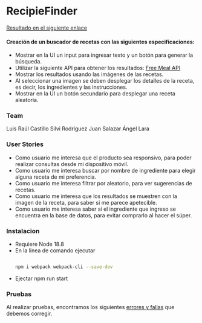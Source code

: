 
# RecipieFinder

[Resultado en el siguiente enlace](https://delightful-conkies-300c27.netlify.app/)

#### Creación de un buscador de recetas con las siguientes especificaciones:

* Mostrar en la UI un input para ingresar texto y un botón para generar la búsqueda.
* Utilizar la siguiente API para obtener los resultados: [Free Meal API](https://www.themealdb.com/api.php)
* Mostrar los resultados usando las imágenes de las recetas.
* Al seleccionar una imagen se deben desplegar los detalles de la receta, es decir, los ingredientes y las instrucciones.
* Mostrar en la UI un botón secundario para desplegar una receta aleatoria.


### Team

Luis Raúl Castillo
Silvi Rodríguez
Juan Salazar
Ángel Lara


### User Stories
* Como usuario me interesa que el producto sea responsivo, para poder realizar consultas desde mi dispositivo móvil.
* Como usuario me interesa buscar por nombre de ingrediente para elegir alguna receta de mi preferencia.
* Como usuario me interesa filtrar por aleatorio, para ver sugerencias de recetas.
* Como usuario me interesa que los resultados se muestren con la imagen de la receta, para saber si me parece apetecible.
* Como usuario me interesa saber si el ingrediente que ingreso se encuentra en la base de datos, para evitar comprarlo al hacer el súper.   

### Instalacion
* Requiere Node 18.8
* En la linea de comando ejecutar
  ```bash
  
  npm i webpack webpack-cli --save-dev
  
  ```
* Ejectar npm run start


### Pruebas
Al realizar pruebas, encontramos los siguientes [errores y fallas](https://docs.google.com/document/d/1BluqZTJqn6xx_xgC0U2XO4YVG42IndioVXXqpqF5YPY/edit?usp=sharing) que debemos corregir.

